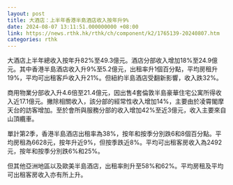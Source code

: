 ```yaml
---
layout: post
title: 大酒店：上半年香港半島酒店收入按年升9%
date: 2024-08-07 13:11:51.000000000 +08:00
link: https://news.rthk.hk/rthk/ch/component/k2/1765139-20240807.htm
categories: rthk
---
```


大酒店上半年總收入按年升82%至49.3億元。酒店分部收入增加18%至24.9億元。其中香港半島酒店收入升9%至5.2億元，出租率升1個百分點，平均房租升19%，平均可出租客戶收入升21%。但紐約半島酒店受翻新影響，收入跌32%。

商用物業分部收入升4.6倍至21.4億元，因出售4套倫敦半島豪華住宅公寓所得收入近17.1億元。撇除相關收入，該分部的經常性收入增加14%，主要由於凌霄閣摩天台的訪客增加。至於會所與服務分部的收入增加42%至近3億元，收入主要來自山頂纜車。

單計第2季，香港半島酒店出租率為38%，按年和按季分別跌6和8個百分點。平均房租為6628元，按年升近9%，但按季跌近8%。平均可出租客房收入為2492元，按年和按季分別跌6%和25%。

但其他亞洲地區以及歐美半島酒店，出租率則升至58%和62%。平均房租及平均可出租客房收入亦有所上升。
